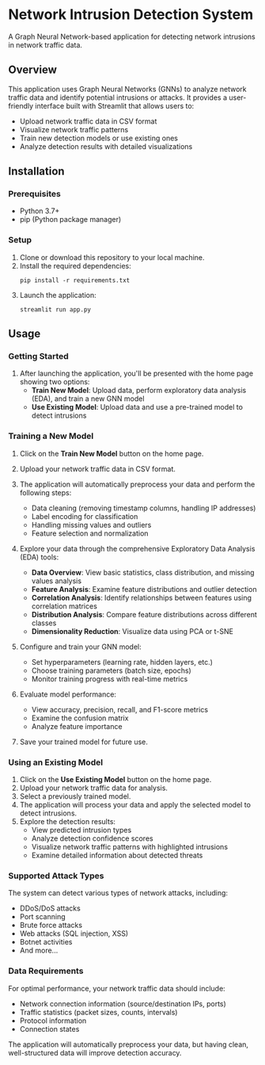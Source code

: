 # Network Intrusion Detection System

A Graph Neural Network-based application for detecting network intrusions in network traffic data.

## Overview

This application uses Graph Neural Networks (GNNs) to analyze network traffic data and identify potential intrusions or attacks. It provides a user-friendly interface built with Streamlit that allows users to:

- Upload network traffic data in CSV format
- Visualize network traffic patterns
- Train new detection models or use existing ones
- Analyze detection results with detailed visualizations

## Installation

### Prerequisites

- Python 3.7+
- pip (Python package manager)

### Setup

1. Clone or download this repository to your local machine.
2. Install the required dependencies:
   ```
   pip install -r requirements.txt
   ```
3. Launch the application:
   ```
   streamlit run app.py
   ```

## Usage

### Getting Started

1. After launching the application, you'll be presented with the home page showing two options:
   - **Train New Model**: Upload data, perform exploratory data analysis (EDA), and train a new GNN model
   - **Use Existing Model**: Upload data and use a pre-trained model to detect intrusions

### Training a New Model

1. Click on the **Train New Model** button on the home page.
2. Upload your network traffic data in CSV format.
3. The application will automatically preprocess your data and perform the following steps:
   - Data cleaning (removing timestamp columns, handling IP addresses)
   - Label encoding for classification
   - Handling missing values and outliers
   - Feature selection and normalization

4. Explore your data through the comprehensive Exploratory Data Analysis (EDA) tools:
   - **Data Overview**: View basic statistics, class distribution, and missing values analysis
   - **Feature Analysis**: Examine feature distributions and outlier detection
   - **Correlation Analysis**: Identify relationships between features using correlation matrices
   - **Distribution Analysis**: Compare feature distributions across different classes
   - **Dimensionality Reduction**: Visualize data using PCA or t-SNE

5. Configure and train your GNN model:
   - Set hyperparameters (learning rate, hidden layers, etc.)
   - Choose training parameters (batch size, epochs)
   - Monitor training progress with real-time metrics

6. Evaluate model performance:
   - View accuracy, precision, recall, and F1-score metrics
   - Examine the confusion matrix
   - Analyze feature importance

7. Save your trained model for future use.

### Using an Existing Model

1. Click on the **Use Existing Model** button on the home page.
2. Upload your network traffic data for analysis.
3. Select a previously trained model.
4. The application will process your data and apply the selected model to detect intrusions.
5. Explore the detection results:
   - View predicted intrusion types
   - Analyze detection confidence scores
   - Visualize network traffic patterns with highlighted intrusions
   - Examine detailed information about detected threats

### Supported Attack Types

The system can detect various types of network attacks, including:
- DDoS/DoS attacks
- Port scanning
- Brute force attacks
- Web attacks (SQL injection, XSS)
- Botnet activities
- And more...

### Data Requirements

For optimal performance, your network traffic data should include:
- Network connection information (source/destination IPs, ports)
- Traffic statistics (packet sizes, counts, intervals)
- Protocol information
- Connection states

The application will automatically preprocess your data, but having clean, well-structured data will improve detection accuracy.



